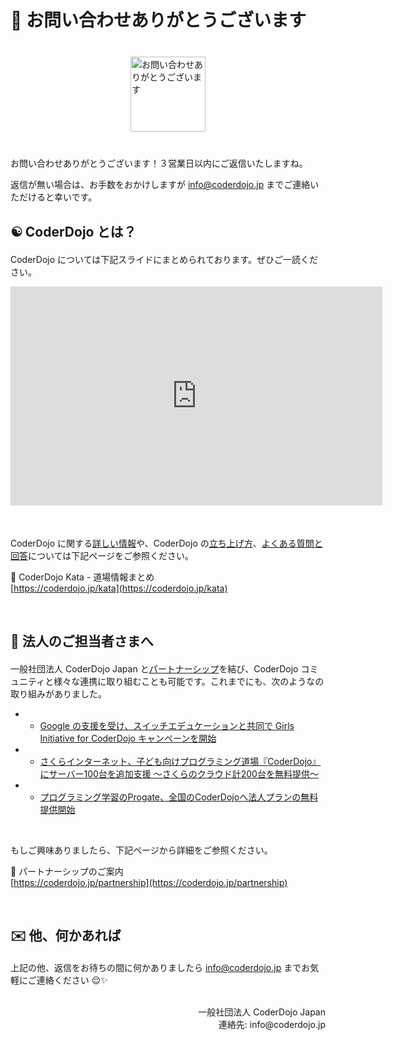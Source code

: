 # 💌 お問い合わせありがとうございます 

<img class='lazyload' loading='lazy' style='margin: 40px auto;width:120px;display:block;border-radius:0;' src='/spinner.svg' data-src='/img/mail-icon.png' alt='お問い合わせありがとうございます' />

お問い合わせありがとうございます！３営業日以内にご返信いたしますね。

返信が無い場合は、お手数をおかけしますが info@coderdojo.jp までご連絡いただけると幸いです。

<h2 style="margin-bottom: 20px;">☯️ CoderDojo とは？</h2>

CoderDojo については下記スライドにまとめられております。ぜひご一読ください。

<div class='text-center' style='margin-bottom: 50px;'>
  <div class='home-point-slides'>
    <iframe src="https://docs.google.com/presentation/d/e/2PACX-1vSfSoYY3Iw6o0DL4Ki6-JNhgIOb61pktNZMRAYQZ4QdvORYb5ryBmOshmoDwe6M1BA8O-_-dzXOTReP/embed?start=false&loop=false" allowfullscreen="true" mozallowfullscreen="true" webkitallowfullscreen="true" frameborder="0" marginheight="0" marginwidth="0" scrolling="no" width="595" height="350"></iframe>
  </div>
</div>

CoderDojo に関する[詳しい情報](/kata#README)や、CoderDojo の[立ち上げ方](/kata#startup)、[よくある質問と回答](/kata#faq)については下記ページをご参照ください。

📖️ CoderDojo Kata - 道場情報まとめ    
[https://coderdojo.jp/kata](https://coderdojo.jp/kata)

<br>

<h2 style="margin-bottom: 20px;">🤝 法人のご担当者さまへ</h2>

一般社団法人 CoderDojo Japan と[パートナーシップ](https://coderdojo.jp/partnership)を結び、CoderDojo コミュニティと様々な連携に取り組むことも可能です。これまでにも、次のようなの取り組みがありました。

- - [Google の支援を受け、スイッチエデュケーションと共同で Girls Initiative for CoderDojo キャンペーンを開始](https://news.coderdojo.jp/2020/07/13/girls-initiative-for-coderdojo/)
- - [さくらインターネット、子ども向けプログラミング道場『CoderDojo』にサーバー100台を追加支援 ～さくらのクラウド計200台を無料提供～](https://news.coderdojo.jp/2020/03/25/200-servers-provided-by-sakura-internet/)
- - [プログラミング学習のProgate、全国のCoderDojoへ法人プランの無料提供開始](https://news.coderdojo.jp/2018/10/29/%e3%83%97%e3%83%ad%e3%82%b0%e3%83%a9%e3%83%9f%e3%83%b3%e3%82%b0%e5%ad%a6%e7%bf%92%e3%81%aeprogate%e3%80%81%e5%85%a8%e5%9b%bd%e3%81%aecoderdojo%e3%81%b8%e6%b3%95%e4%ba%ba%e3%83%97%e3%83%a9%e3%83%b3/)

<br>

もしご興味ありましたら、下記ページから詳細をご参照ください。

🤝 パートナーシップのご案内   
[https://coderdojo.jp/partnership](https://coderdojo.jp/partnership)

<br>

<h2 style="margin-bottom: 20px;">✉️ 他、何かあれば</h2>

上記の他、返信をお待ちの間に何かありましたら info@coderdojo.jp までお気軽にご連絡ください 😌✨

<br>

<div align="right">
一般社団法人 CoderDojo Japan<br>
連絡先: info@coderdojo.jp
</div>

